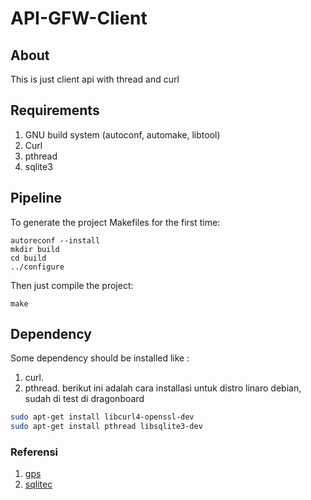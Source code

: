 # API-GFW-Client


## About

This is just client api with thread and curl

## Requirements

1. GNU build system (autoconf, automake, libtool)
2. Curl
3. pthread
4. sqlite3

## Pipeline

To generate the project Makefiles for the first time:

```
autoreconf --install
mkdir build
cd build
../configure
```

Then just compile the project:

```
make
```
## Dependency
Some dependency should be installed like :
1. curl.
2. pthread.
berikut ini adalah cara installasi untuk distro linaro debian, sudah di test
di dragonboard 

```sh
sudo apt-get install libcurl4-openssl-dev
sudo apt-get install pthread libsqlite3-dev
```
### Referensi 
1. [gps](https://stackoverflow.com/questions/32000328/libgps-c-code-example)
2. [sqlitec](http://zetcode.com/db/sqlitec/)